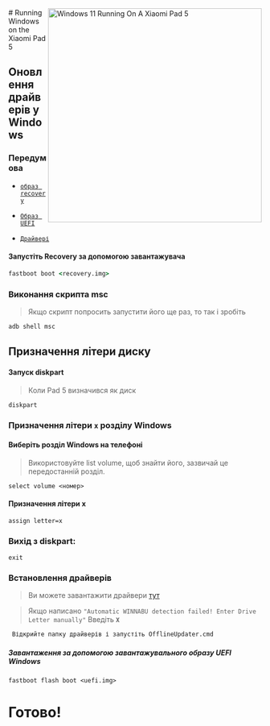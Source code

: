 <img align="right" src="https://raw.githubusercontent.com/erdilS/Port-Windows-11-Xiaomi-Pad-5/main/nabu.png" width="425" alt="Windows 11 Running On A Xiaomi Pad 5">
# Running Windows on the Xiaomi Pad 5

## Оновлення драйверів у Windows


### Передумова

- [```образ recovery```](https://github.com/erdilS/Port-Windows-11-Xiaomi-Pad-5/releases/download/1.0/recovery.img)
  
- [```Образ UEFI```](https://github.com/erdilS/Port-Windows-11-Xiaomi-Pad-5/releases/download/UEFI/uefi-v3.img)
  
- [```Драйвері```](https://github.com/map220v/MiPad5-Drivers/releases/latest)




#### Запустіть Recovery за допомогою завантажувача

```cmd
fastboot boot <recovery.img>
````



### Виконання скрипта msc
> Якщо скрипт попросить запустити його ще раз, то так і зробіть

```cmd
adb shell msc
````

## Призначення літери диску

#### Запуск diskpart

> Коли Pad 5 визначився як диск

```cmd
diskpart
```

### Призначення літери `x` розділу Windows

#### Виберіть розділ Windows на телефоні
> Використовуйте list volume, щоб знайти його, зазвичай це передостанній розділ.
```diskpart
select volume <номер>
````

#### Призначення літери x
```diskpart
assign letter=x
````

### Вихід з diskpart:
```diskpart
exit
````


### Встановлення драйверів

> Ви можете завантажити драйвери [тут](https://github.com/map220v/MiPad5-Drivers/releases/latest)

> Якщо написано `"Automatic WINNABU detection failed! Enter Drive Letter manually"` Введіть **`X`**
```cmd
 Відкрийте папку драйверів і запустіть OfflineUpdater.cmd
```

##### Завантаження за допомогою завантажувального образу UEFI Windows #####

```
fastboot flash boot <uefi.img>
```


# Готово!
